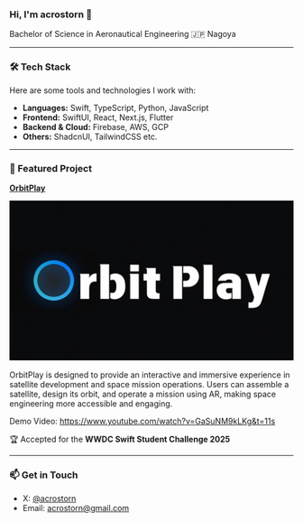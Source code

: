### Hi, I'm acrostorn 👋

Bachelor of Science in Aeronautical Engineering 🇯🇵 Nagoya

---

### 🛠️ Tech Stack

Here are some tools and technologies I work with:

- **Languages:** Swift, TypeScript, Python, JavaScript
- **Frontend:** SwiftUI, React, Next.js, Flutter
- **Backend & Cloud:** Firebase, AWS, GCP
- **Others:** ShadcnUI, TailwindCSS etc.

---

### 🌌 Featured Project

[**OrbitPlay**](https://github.com/acrostorn/OrbitPlay)

![Logo](https://github.com/acrostorn/OrbitPlay/blob/main/Image/icon.png?raw=true)

OrbitPlay is designed to provide an interactive and immersive experience in satellite development and space mission operations. Users can assemble a satellite, design its orbit, and operate a mission using AR, making space engineering more accessible and engaging.

Demo Video: https://www.youtube.com/watch?v=GaSuNM9kLKg&t=11s

🏆 Accepted for the **WWDC Swift Student Challenge 2025**

---

### 📫 Get in Touch

- X: [@acrostorn](https://x.com/acrostorn?s=21)  
- Email: [acrostorn@gmail.com](mailto:acrostorn@gmail.com)

